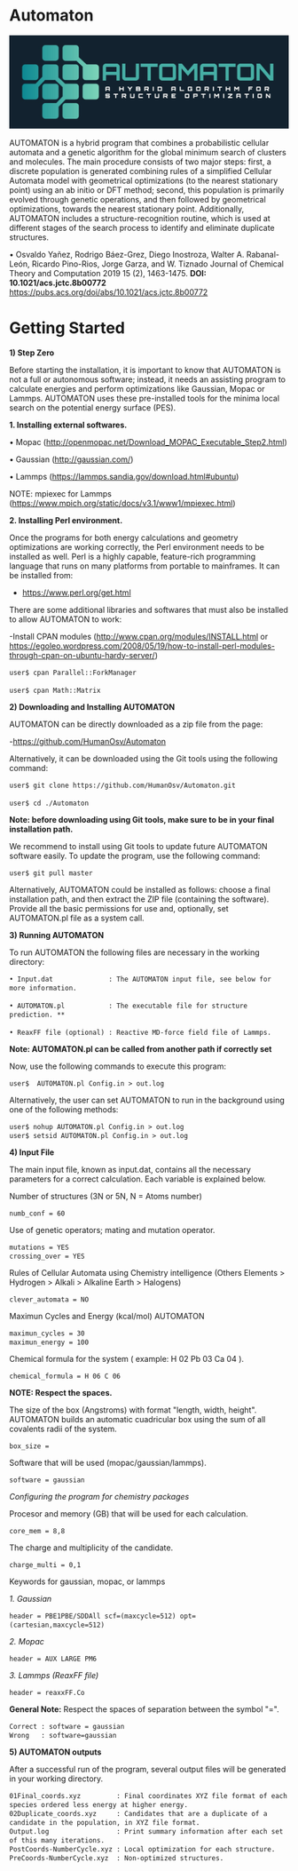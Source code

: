 # Automaton

![alt text](https://github.com/HumanOsv/Automaton/blob/master/Old-Version/DesignEvo.jpg)

AUTOMATON is a hybrid program that combines a probabilistic cellular automata and a genetic algorithm for the global minimum search of clusters and molecules. The main procedure consists of two major steps: first, a discrete population is generated combining rules of a simplified Cellular Automata model with geometrical optimizations (to the nearest stationary point) using an ab initio or DFT method; second, this population is primarily evolved through genetic operations, and then followed by geometrical optimizations, towards the nearest stationary point. Additionally, AUTOMATON includes a structure-recognition routine, which is used at different stages of the search process to identify and eliminate duplicate structures.

• Osvaldo Yañez, Rodrigo Báez-Grez, Diego Inostroza, Walter A. Rabanal-León, Ricardo Pino-Rios, Jorge Garza, and W. Tiznado
Journal of Chemical Theory and Computation 2019 15 (2), 1463-1475. **DOI: 10.1021/acs.jctc.8b00772**
https://pubs.acs.org/doi/abs/10.1021/acs.jctc.8b00772

# Getting Started

**1)	Step Zero**

Before starting the installation, it is important to know that AUTOMATON is not a full or autonomous software; instead, it needs an assisting program to calculate energies and perform optimizations like Gaussian, Mopac or Lammps. AUTOMATON uses these pre-installed tools for the minima local search on the potential energy surface (PES).

**1. Installing external softwares.**

  •	Mopac (http://openmopac.net/Download_MOPAC_Executable_Step2.html)

  •	Gaussian (http://gaussian.com/)

  •	Lammps (https://lammps.sandia.gov/download.html#ubuntu)
  
  NOTE: mpiexec for Lammps (https://www.mpich.org/static/docs/v3.1/www1/mpiexec.html)

**2. Installing Perl environment.**

Once the programs for both energy calculations and geometry optimizations are working correctly, the Perl environment needs to be installed as well. Perl is a highly capable, feature-rich programming language that runs on many platforms from portable to mainframes.
It can be installed from:
- https://www.perl.org/get.html

There are some additional libraries and softwares that must also be installed to allow AUTOMATON to work:

-Install CPAN modules (http://www.cpan.org/modules/INSTALL.html or https://egoleo.wordpress.com/2008/05/19/how-to-install-perl-modules-through-cpan-on-ubuntu-hardy-server/)

    user$ cpan Parallel::ForkManager
      
    user$ cpan Math::Matrix

**2)	Downloading and Installing AUTOMATON**

AUTOMATON can be directly downloaded as a zip file from the page:

-https://github.com/HumanOsv/Automaton

Alternatively, it can be downloaded using the Git tools using the following command:

    user$ git clone https://github.com/HumanOsv/Automaton.git

    user$ cd ./Automaton

**Note: before downloading using Git tools, make sure to be in your final installation path.**

We recommend to install using Git tools to update future AUTOMATON software easily. To update the program, use the following command:

	user$ git pull master
	
Alternatively, AUTOMATON could be installed as follows: choose a final installation path, and then extract the ZIP file (containing the software). Provide all the basic permissions for use and, optionally, set AUTOMATON.pl file as a system call.

**3)	Running AUTOMATON**

To run AUTOMATON the following files are necessary in the working directory:

    • Input.dat              : The AUTOMATON input file, see below for more information.

    • AUTOMATON.pl           : The executable file for structure prediction. **

    • ReaxFF file (optional) : Reactive MD-force field file of Lammps.

**Note: AUTOMATON.pl can be called from another path if correctly set**

Now, use the following commands to execute this program:

    user$  AUTOMATON.pl Config.in > out.log

Alternatively, the user can set AUTOMATON to run in the background using one of the following methods:

	user$ nohup AUTOMATON.pl Config.in > out.log
	user$ setsid AUTOMATON.pl Config.in > out.log

**4)	Input File**

The main input file, known as input.dat, contains all the necessary parameters for a correct calculation. Each variable is explained below.

Number of structures (3N or 5N, N = Atoms number)

    numb_conf = 60


Use of genetic operators; mating and mutation operator.

    mutations = YES
    crossing_over = YES


Rules of Cellular Automata using Chemistry intelligence (Others Elements > Hydrogen > Alkali > Alkaline Earth > Halogens)

    clever_automata = NO


Maximun Cycles and Energy (kcal/mol) AUTOMATON

    maximun_cycles = 30
    maximun_energy = 100


Chemical formula for the system ( example: H 02 Pb 03 Ca 04 ).

    chemical_formula = H 06 C 06

**NOTE: Respect the spaces.**


The size of the box (Angstroms) with format "length, width, height". AUTOMATON builds an automatic cuadricular box using the sum of all covalents radii of the system.

    box_size = 
    

Software that will be used (mopac/gaussian/lammps).

    software = gaussian

*Configuring the program for chemistry packages*


Procesor and memory (GB) that will be used for each calculation.

    core_mem = 8,8


The charge and multiplicity of the candidate.

    charge_multi = 0,1


Keywords for gaussian, mopac, or lammps

*1. Gaussian*

    header = PBE1PBE/SDDAll scf=(maxcycle=512) opt=(cartesian,maxcycle=512)

*2. Mopac*

    header = AUX LARGE PM6

*3. Lammps (ReaxFF file)*

    header = reaxxFF.Co

**General Note:** Respect the spaces of separation between the symbol "=".

    Correct : software = gaussian
    Wrong   : software=gaussian

**5) AUTOMATON outputs**

After a successful run of the program, several output files will be generated in your working directory.

	01Final_coords.xyz         : Final coordinates XYZ file format of each species ordered less energy at higher energy.
	02Duplicate_coords.xyz     : Candidates that are a duplicate of a candidate in the population, in XYZ file format.
	Output.log                 : Print summary information after each set of this many iterations.
	PostCoords-NumberCycle.xyz : Local optimization for each structure.
	PreCoords-NumberCycle.xyz  : Non-optimized structures.
	
	
	
